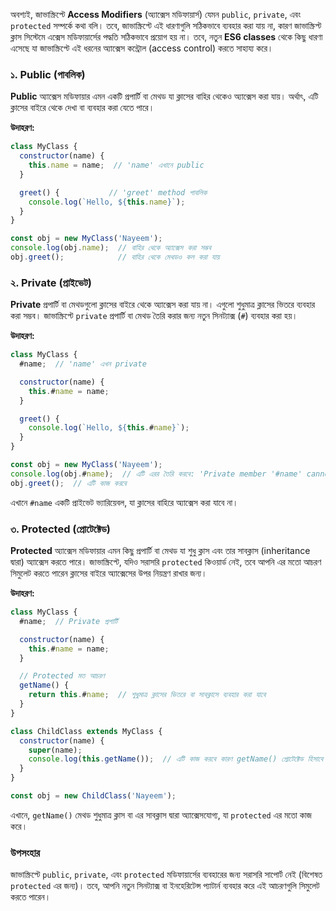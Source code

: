 অবশ্যই, জাভাস্ক্রিপ্টে **Access Modifiers** (অ্যাক্সেস মডিফায়ার্স) যেমন `public`, `private`, এবং `protected` সম্পর্কে কথা বলি। তবে, জাভাস্ক্রিপ্টে এই ধারণাগুলি সঠিকভাবে ব্যবহার করা যায় না, কারণ জাভাস্ক্রিপ্ট ক্লাস সিস্টেমে এক্সেস মডিফায়ার্সের পদ্ধতি সঠিকভাবে প্রয়োগ হয় না। তবে, নতুন **ES6 classes** থেকে কিছু ধারণা এসেছে যা জাভাস্ক্রিপ্টে এই ধরনের অ্যাক্সেস কন্ট্রোল (access control) করতে সাহায্য করে।

### ১. Public (পাবলিক)
**Public** অ্যাক্সেস মডিফায়ার এমন একটি প্রপার্টি বা মেথড যা ক্লাসের বাহির থেকেও অ্যাক্সেস করা যায়। অর্থাৎ, এটি ক্লাসের বাইরে থেকে দেখা বা ব্যবহার করা যেতে পারে।

**উদাহরণ:**
```javascript
class MyClass {
  constructor(name) {
    this.name = name;  // 'name' এখানে public
  }

  greet() {           // 'greet' method পাবলিক
    console.log(`Hello, ${this.name}`);
  }
}

const obj = new MyClass('Nayeem');
console.log(obj.name);  // বাহির থেকে অ্যাক্সেস করা সম্ভব
obj.greet();            // বাহির থেকে মেথডও কল করা যায়
```

### ২. Private (প্রাইভেট)
**Private** প্রপার্টি বা মেথডগুলো ক্লাসের বাইরে থেকে অ্যাক্সেস করা যায় না। এগুলো শুধুমাত্র ক্লাসের ভিতরে ব্যবহার করা সম্ভব। জাভাস্ক্রিপ্টে `private` প্রপার্টি বা মেথড তৈরি করার জন্য নতুন সিনট্যাক্স (`#`) ব্যবহার করা হয়।

**উদাহরণ:**
```javascript
class MyClass {
  #name;  // 'name' এখন private

  constructor(name) {
    this.#name = name;
  }

  greet() {
    console.log(`Hello, ${this.#name}`);
  }
}

const obj = new MyClass('Nayeem');
console.log(obj.#name);  // এটি এরর তৈরি করবে: 'Private member '#name' cannot be accessed outside of class'
obj.greet();  // এটি কাজ করবে
```

এখানে `#name` একটি প্রাইভেট ভ্যারিয়েবল, যা ক্লাসের বাহিরে অ্যাক্সেস করা যাবে না।

### ৩. Protected (প্রোটেক্টেড)
**Protected** অ্যাক্সেস মডিফায়ার এমন কিছু প্রপার্টি বা মেথড যা শুধু ক্লাস এবং তার সাবক্লাস (inheritance দ্বারা) অ্যাক্সেস করতে পারে। জাভাস্ক্রিপ্টে, যদিও সরাসরি `protected` কিওয়ার্ড নেই, তবে আপনি এর মতো আচরণ সিমুলেট করতে পারেন ক্লাসের বাইরে অ্যাক্সেসের উপর নিয়ন্ত্রণ রাখার জন্য।

**উদাহরণ:**
```javascript
class MyClass {
  #name;  // Private প্রপার্টি

  constructor(name) {
    this.#name = name;
  }

  // Protected মত আচরণ
  getName() {
    return this.#name;  // শুধুমাত্র ক্লাসের ভিতরে বা সাবক্লাসে ব্যবহার করা যাবে
  }
}

class ChildClass extends MyClass {
  constructor(name) {
    super(name);
    console.log(this.getName());  // এটি কাজ করবে কারণ getName() প্রোটেক্টেড হিসাবে ব্যবহার করা হচ্ছে
  }
}

const obj = new ChildClass('Nayeem');
```

এখানে, `getName()` মেথড শুধুমাত্র ক্লাস বা এর সাবক্লাস দ্বারা অ্যাক্সেসযোগ্য, যা `protected` এর মতো কাজ করে।

### উপসংহার
জাভাস্ক্রিপ্টে `public`, `private`, এবং `protected` মডিফায়ার্সের ব্যবহারের জন্য সরাসরি সাপোর্ট নেই (বিশেষত `protected` এর জন্য)। তবে, আপনি নতুন সিনট্যাক্স বা ইনহেরিটেন্স প্যাটার্ন ব্যবহার করে এই আচরণগুলি সিমুলেট করতে পারেন।